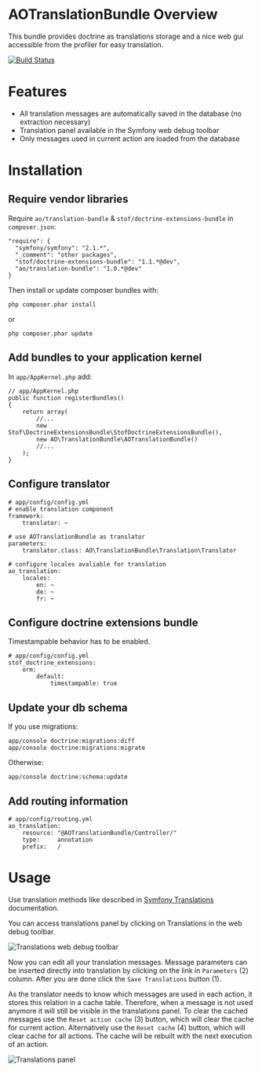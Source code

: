 AOTranslationBundle Overview
============================

This bundle provides doctrine as translations storage and a nice web gui accessible from the profiler for easy translation.

[![Build Status](https://secure.travis-ci.org/adrianolek/AOTranslationBundle.png)](http://travis-ci.org/adrianolek/AOTranslationBundle)

Features
========

* All translation messages are automatically saved in the database (no extraction necessary)
* Translation panel available in the Symfony web debug toolbar
* Only messages used in current action are loaded from the database

Installation
============

Require vendor libraries
------------------------

Require `ao/translation-bundle` & `stof/doctrine-extensions-bundle` in `composer.json`:

    "require": {
      "symfony/symfony": "2.1.*",
      "_comment": "other packages",
      "stof/doctrine-extensions-bundle": "1.1.*@dev",
      "ao/translation-bundle": "1.0.*@dev"
    }

Then install or update composer bundles with:

    php composer.phar install
    
or

    php composer.phar update

Add bundles to your application kernel
--------------------------------------

In `app/AppKernel.php` add:

    // app/AppKernel.php
    public function registerBundles()
    {
        return array(
            //...
            new Stof\DoctrineExtensionsBundle\StofDoctrineExtensionsBundle(),
            new AO\TranslationBundle\AOTranslationBundle()
            //...
        );
    }

Configure translator
--------------------

    # app/config/config.yml
    # enable translation component
    framework:
        translator: ~
    
    # use AOTranslationBundle as translator
    parameters:
        translator.class: AO\TranslationBundle\Translation\Translator
    
    # configure locales avaliable for translation 
    ao_translation:
        locales:
            en: ~
            de: ~
            fr: ~
            
Configure doctrine extensions bundle
------------------------------------

Timestampable behavior has to be enabled.

    # app/config/config.yml
    stof_doctrine_extensions:
        orm:
            default:
                timestampable: true

Update your db schema
---------------------

If you use migrations:

    app/console doctrine:migrations:diff
    app/console doctrine:migrations:migrate


Otherwise:

    app/console doctrine:schema:update
    
Add routing information
-----------------------
    
    # app/config/routing.yml
    ao_translation:
        resource: "@AOTranslationBundle/Controller/"
        type:     annotation
        prefix:   / 


Usage
=====

Use translation methods like described in [Symfony Translations](http://symfony.com/doc/current/book/translation.html) documentation.

You can access translations panel by clicking on Translations in the web debug toolbar.

![Translations web debug toolbar](https://raw.github.com/adrianolek/AOTranslationBundle/master/Resources/doc/img/profiler.png)

Now you can edit all your translation messages.
Message parameters can be inserted directly into translation by clicking on the link in `Parameters` (2) column.
After you are done click the `Save Translations` button (1).

As the translator needs to know which messages are used in each action, it stores this relation in a cache table.
Therefore, when a message is not used anymore it will still be visible in the translations panel.
To clear the cached messages use the `Reset action cache` (3) button, which will clear the cache for current action.
Alternatively use the `Reset cache` (4) button, which will clear cache for all actions.
The cache will be rebuilt with the next execution of an action.

![Translations panel](https://raw.github.com/adrianolek/AOTranslationBundle/master/Resources/doc/img/panel.png)

